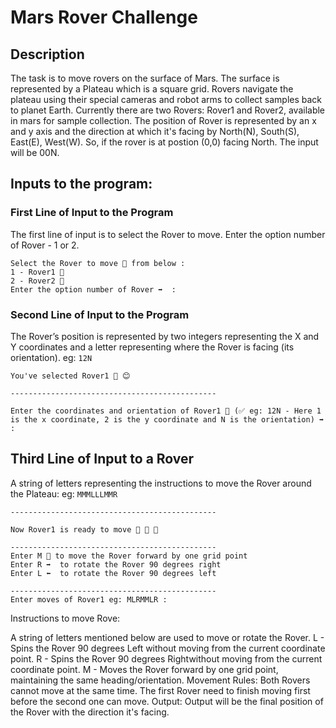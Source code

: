 # Mars Rover Challenge

## Description

The task is to move rovers on the surface of Mars. The surface is represented by a Plateau which is a square grid. Rovers navigate the plateau using their special cameras and robot arms to collect samples back to planet Earth. Currently there are two Rovers: Rover1 and Rover2, available in mars for sample collection. The position of Rover is represented by an x and y axis and the direction at which it's facing by North(N), South(S), East(E), West(W). So, if the rover is at postion (0,0) facing North. The input will be 00N.

## Inputs to the program:

### First Line of Input to the Program

The first line of input is to select the Rover to move. Enter the option number of Rover - 1 or 2.

```
Select the Rover to move 🚗 from below :
1 - Rover1 🚗
2 - Rover2 🚗
Enter the option number of Rover ➡️  :
```

### Second Line of Input to the Program

The Rover’s position is represented by two integers representing the X and Y coordinates and a letter representing where the Rover is facing (its orientation). eg: `12N`

```
You've selected Rover1 🚗 😊

----------------------------------------------

Enter the coordinates and orientation of Rover1 🚗 (✅ eg: 12N - Here 1 is the x coordinate, 2 is the y coordinate and N is the orientation) ➡️  :
```

## Third Line of Input to a Rover

A string of letters representing the instructions to move the Rover around the Plateau: eg: `MMMLLLMMR`

```
----------------------------------------------

Now Rover1 is ready to move 🚗 🚗 🚗

----------------------------------------------
Enter M 🚗 to move the Rover forward by one grid point
Enter R ➡️  to rotate the Rover 90 degrees right
Enter L ⬅️  to rotate the Rover 90 degrees left

----------------------------------------------
Enter moves of Rover1 eg: MLRMMLR :
```

Instructions to move Rove:

A string of letters mentioned below are used to move or rotate the Rover.
L - Spins the Rover 90 degrees Left without moving from the current coordinate point.
R - Spins the Rover 90 degrees Rightwithout moving from the current coordinate point.
M - Moves the Rover forward by one grid point, maintaining the same heading/orientation.
Movement Rules:
Both Rovers cannot move at the same time. The first Rover need to finish moving first before the second one can move.
Output:
Output will be the final position of the Rover with the direction it's facing.
